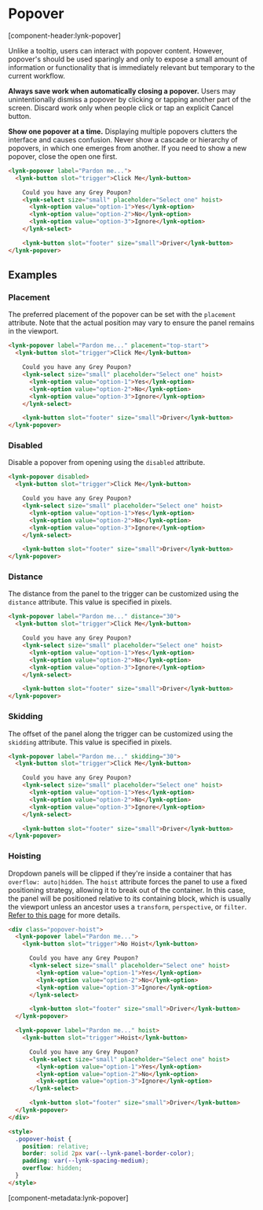 # Popover

[component-header:lynk-popover]

Unlike a tooltip, users can interact with popover content. However, popover's should be used sparingly and only to expose a small amount of information or functionality that is immediately relevant but temporary to the current workflow.

<strong>Always save work when automatically closing a popover.</strong> Users may unintentionally dismiss a popover by clicking or tapping another part of the screen. Discard work only when people click or tap an explicit Cancel button.

<strong>Show one popover at a time.</strong> Displaying multiple popovers clutters the interface and causes confusion. Never show a cascade or hierarchy of popovers, in which one emerges from another. If you need to show a new popover, close the open one first.

```html preview
<lynk-popover label="Pardon me...">
  <lynk-button slot="trigger">Click Me</lynk-button>

    Could you have any Grey Poupon?
    <lynk-select size="small" placeholder="Select one" hoist>
      <lynk-option value="option-1">Yes</lynk-option>
      <lynk-option value="option-2">No</lynk-option>
      <lynk-option value="option-3">Ignore</lynk-option>
    </lynk-select>

    <lynk-button slot="footer" size="small">Driver</lynk-button>
</lynk-popover>
```

## Examples

### Placement

The preferred placement of the popover can be set with the `placement` attribute. Note that the actual position may vary to ensure the panel remains in the viewport.

```html preview
<lynk-popover label="Pardon me..." placement="top-start">
  <lynk-button slot="trigger">Click Me</lynk-button>

    Could you have any Grey Poupon?
    <lynk-select size="small" placeholder="Select one" hoist>
      <lynk-option value="option-1">Yes</lynk-option>
      <lynk-option value="option-2">No</lynk-option>
      <lynk-option value="option-3">Ignore</lynk-option>
    </lynk-select>

    <lynk-button slot="footer" size="small">Driver</lynk-button>
</lynk-popover>
```

### Disabled

Disable a popover from opening using the `disabled` attribute.

```html preview
<lynk-popover disabled>
  <lynk-button slot="trigger">Click Me</lynk-button>

    Could you have any Grey Poupon?
    <lynk-select size="small" placeholder="Select one" hoist>
      <lynk-option value="option-1">Yes</lynk-option>
      <lynk-option value="option-2">No</lynk-option>
      <lynk-option value="option-3">Ignore</lynk-option>
    </lynk-select>

    <lynk-button slot="footer" size="small">Driver</lynk-button>
</lynk-popover>
```

### Distance

The distance from the panel to the trigger can be customized using the `distance` attribute. This value is specified in pixels.

```html preview
<lynk-popover label="Pardon me..." distance="30">
  <lynk-button slot="trigger">Click Me</lynk-button>

    Could you have any Grey Poupon?
    <lynk-select size="small" placeholder="Select one" hoist>
      <lynk-option value="option-1">Yes</lynk-option>
      <lynk-option value="option-2">No</lynk-option>
      <lynk-option value="option-3">Ignore</lynk-option>
    </lynk-select>

    <lynk-button slot="footer" size="small">Driver</lynk-button>
</lynk-popover>
```

### Skidding

The offset of the panel along the trigger can be customized using the `skidding` attribute. This value is specified in pixels.

```html preview
<lynk-popover label="Pardon me..." skidding="30">
  <lynk-button slot="trigger">Click Me</lynk-button>

    Could you have any Grey Poupon?
    <lynk-select size="small" placeholder="Select one" hoist>
      <lynk-option value="option-1">Yes</lynk-option>
      <lynk-option value="option-2">No</lynk-option>
      <lynk-option value="option-3">Ignore</lynk-option>
    </lynk-select>

    <lynk-button slot="footer" size="small">Driver</lynk-button>
</lynk-popover>
```

### Hoisting

Dropdown panels will be clipped if they're inside a container that has `overflow: auto|hidden`. The `hoist` attribute forces the panel to use a fixed positioning strategy, allowing it to break out of the container. In this case, the panel will be positioned relative to its containing block, which is usually the viewport unless an ancestor uses a `transform`, `perspective`, or `filter`. [Refer to this page](https://developer.mozilla.org/en-US/docs/Web/CSS/position#fixed) for more details.

```html preview
<div class="popover-hoist">
  <lynk-popover label="Pardon me...">
    <lynk-button slot="trigger">No Hoist</lynk-button>

      Could you have any Grey Poupon?
      <lynk-select size="small" placeholder="Select one" hoist>
        <lynk-option value="option-1">Yes</lynk-option>
        <lynk-option value="option-2">No</lynk-option>
        <lynk-option value="option-3">Ignore</lynk-option>
      </lynk-select>

      <lynk-button slot="footer" size="small">Driver</lynk-button>
  </lynk-popover>

  <lynk-popover label="Pardon me..." hoist>
    <lynk-button slot="trigger">Hoist</lynk-button>

      Could you have any Grey Poupon?
      <lynk-select size="small" placeholder="Select one" hoist>
        <lynk-option value="option-1">Yes</lynk-option>
        <lynk-option value="option-2">No</lynk-option>
        <lynk-option value="option-3">Ignore</lynk-option>
      </lynk-select>

      <lynk-button slot="footer" size="small">Driver</lynk-button>
  </lynk-popover>
</div>

<style>
  .popover-hoist {
    position: relative;
    border: solid 2px var(--lynk-panel-border-color);
    padding: var(--lynk-spacing-medium);
    overflow: hidden;
  }
</style>
```

[component-metadata:lynk-popover]
